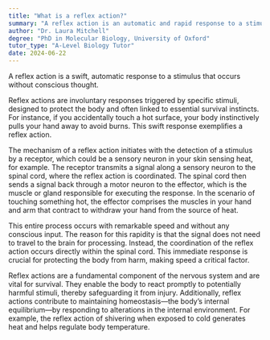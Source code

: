 ```yaml
---
title: "What is a reflex action?"
summary: "A reflex action is an automatic and rapid response to a stimulus, occurring without conscious thought."
author: "Dr. Laura Mitchell"
degree: "PhD in Molecular Biology, University of Oxford"
tutor_type: "A-Level Biology Tutor"
date: 2024-06-22
---
```


A reflex action is a swift, automatic response to a stimulus that occurs without conscious thought.

Reflex actions are involuntary responses triggered by specific stimuli, designed to protect the body and often linked to essential survival instincts. For instance, if you accidentally touch a hot surface, your body instinctively pulls your hand away to avoid burns. This swift response exemplifies a reflex action.

The mechanism of a reflex action initiates with the detection of a stimulus by a receptor, which could be a sensory neuron in your skin sensing heat, for example. The receptor transmits a signal along a sensory neuron to the spinal cord, where the reflex action is coordinated. The spinal cord then sends a signal back through a motor neuron to the effector, which is the muscle or gland responsible for executing the response. In the scenario of touching something hot, the effector comprises the muscles in your hand and arm that contract to withdraw your hand from the source of heat.

This entire process occurs with remarkable speed and without any conscious input. The reason for this rapidity is that the signal does not need to travel to the brain for processing. Instead, the coordination of the reflex action occurs directly within the spinal cord. This immediate response is crucial for protecting the body from harm, making speed a critical factor.

Reflex actions are a fundamental component of the nervous system and are vital for survival. They enable the body to react promptly to potentially harmful stimuli, thereby safeguarding it from injury. Additionally, reflex actions contribute to maintaining homeostasis—the body’s internal equilibrium—by responding to alterations in the internal environment. For example, the reflex action of shivering when exposed to cold generates heat and helps regulate body temperature.
    
